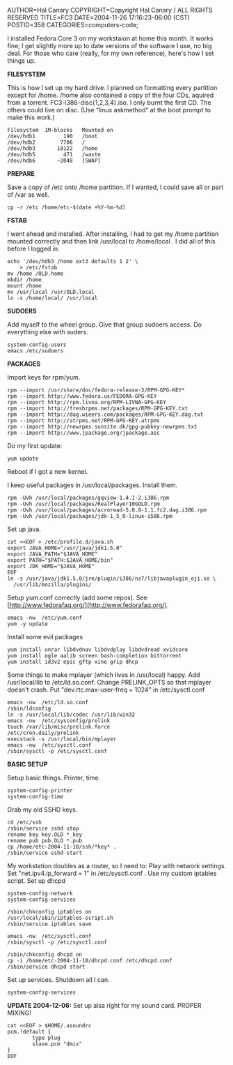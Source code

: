 AUTHOR=Hal Canary
COPYRIGHT=Copyright Hal Canary / ALL RIGHTS RESERVED
TITLE=FC3
DATE=2004-11-26 17:16:23-06:00 (CST)
POSTID=358
CATEGORIES=computers-code;

I installed Fedora Core 3 on my workstaion at home this month. It works fine; I get slightly more up to date versions of the software I use, no big deal. For those who care (really, for my own reference), here's how I set things up.  
  
**FILESYSTEM**

This is how I set up my hard drive. I planned on formatting every partition except for /home. /home also contained a copy of the four CDs, aquired from a torrent. FC3-i386-disc{1,2,3,4}.iso. I only burnt the first CD. The others could live on disc. (Use “linux askmethod“ at the boot prompt to make this work.)

    
    Filesystem	1M-blocks	Mounted on
    /dev/hdb1	      190	/boot
    /dev/hdb2	     7706	/
    /dev/hdb3	    18122	/home
    /dev/hdb5	      471	/waste
    /dev/hdb6	    ~2048	[SWAP]
    

**PREPARE**

Save a copy of /etc onto /home partition. If I wanted, I could save all or part of /var as well.

    cp -r /etc /home/etc-$(date +%Y-%m-%d)

**FSTAB**

I went ahead and installed. After installing, I had to get my /home partition mounted correctly and then link /usr/local to /home/local . I did all of this before I logged in.

    
    echo '/dev/hdb3 /home ext3 defaults 1 2' \
    	> /etc/fstab
    mv /home /OLD.home
    mkdir /home
    mount /home
    mv /usr/local /usr/OLD.local
    ln -s /home/local/ /usr/local
    

**SUDOERS**

Add myself to the wheel group. Give that group sudoers access. Do everything else with suders.

    
    system-config-users
    emacs /etc/sudoers
    

**PACKAGES**

Import keys for rpm/yum.

    
    rpm --import /usr/share/doc/fedora-release-3/RPM-GPG-KEY*
    rpm --import http://www.fedora.us/FEDORA-GPG-KEY
    rpm --import http://rpm.livna.org/RPM-LIVNA-GPG-KEY
    rpm --import http://freshrpms.net/packages/RPM-GPG-KEY.txt
    rpm --import http://dag.wieers.com/packages/RPM-GPG-KEY.dag.txt
    rpm --import http://atrpms.net/RPM-GPG-KEY.atrpms
    rpm --import http://newrpms.sunsite.dk/gpg-pubkey-newrpms.txt
    rpm --import http://www.jpackage.org/jpackage.asc
    

Do my first update:

    
    yum update
    

Reboot if I got a new kernel.

I keep useful packages in /usr/local/packages. Install them.

    
    rpm -Uvh /usr/local/packages/gqview-1.4.1-2.i386.rpm
    rpm -Uvh /usr/local/packages/RealPlayer10GOLD.rpm
    rpm -Uvh /usr/local/packages/acroread-5.0.8-1.1.fc2.dag.i386.rpm
    rpm -Uvh /usr/local/packages/jdk-1_5_0-linux-i586.rpm
    

Set up java.

    
    cat <<EOF > /etc/profile.d/java.sh
    export JAVA_HOME="/usr/java/jdk1.5.0"
    export JAVA_PATH="$JAVA_HOME"
    export PATH="$PATH:$JAVA_HOME/bin"
    export JDK_HOME="$JAVA_HOME"
    EOF
    ln -s /usr/java/jdk1.5.0/jre/plugin/i386/ns7/libjavaplugin_oji.so \
      /usr/lib/mozilla/plugins/
    

Setup yum.conf correctly (add some repos). See [http://www.fedorafaq.org/](http://www.fedorafaq.org/).

    
    emacs -nw  /etc/yum.conf
    yum -y update
    

Install some evil packages

    
    yum install unrar libdvdnav libdvdplay libdvdread xvidcore
    yum install ogle aalib screen bash-completion bittorrent
    yum install id3v2 epic gftp xine grip dhcp
    

Some things to make mplayer (which lives in /usr/local) happy. Add /usr/local/lib to /etc/ld.so.conf. Change PRELINK\_OPTS so that mplayer doesn't crash. Put "dev.rtc.max-user-freq = 1024" in /etc/sysctl.conf

    
    emacs -nw  /etc/ld.so.conf
    /sbin/ldconfig
    ln -s /usr/local/lib/codec /usr/lib/win32
    emacs -nw  /etc/sysconfig/prelink
    touch /var/lib/misc/prelink.force
    /etc/cron.daily/prelink
    execstack -s /usr/local/bin/mplayer
    emacs -nw  /etc/sysctl.conf
    /sbin/sysctl -p /etc/sysctl.conf
    

**BASIC SETUP**

Setup basic things. Printer, time.

    
    system-config-printer
    system-config-time
    

Grab my old SSHD keys.

    
    cd /etc/ssh
    /sbin/service sshd stop
    rename key key.OLD *_key
    rename pub pub.OLD *.pub
    cp /home/etc-2004-11-10/ssh/*key* .
    /sbin/service sshd start
    

My workstation doubles as a router, so I need to: Play with network settings. Set "net.ipv4.ip\_forward = 1" in /etc/sysctl.conf . Use my custom iptables script. Set up dhcpd

    
    system-config-network
    system-config-services
    
    /sbin/chkconfig iptables on
    /usr/local/sbin/iptables-script.sh
    /sbin/service iptables save
    
    emacs -nw  /etc/sysctl.conf
    /sbin/sysctl -p /etc/sysctl.conf
    
    /sbin/chkconfig dhcpd on
    cp -i /home/etc-2004-11-10/dhcpd.conf /etc/dhcpd.conf
    /sbin/service dhcpd start
    

Set up services. Shutdown all I can.

    
    system-config-services
    

**UPDATE 2004-12-06:** Set up alsa right for my sound card. PROPER MIXING!

    
    cat <<EOF > $HOME/.asoundrc
    pcm.!default {
            type plug
            slave.pcm "dmix"
    }
    EOF

